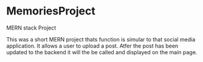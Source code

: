 # MemoriesProject
MERN stack Project

This was a short MERN project thats function is simular to that social media application. It allows a user to upload a post. Atfer the post has been updated to the backend it will the be called and displayed on the main page.
